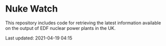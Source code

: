 # Nuke Watch

This repository includes code for retrieving the latest information available on the output of EDF nuclear power plants in the UK.

Last updated: 2021-04-19 04:15